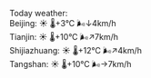 Today weather:  
Beijing: ☀️   🌡️+3°C 🌬️↓4km/h  
Tianjin: ☀️   🌡️+10°C 🌬️↗7km/h  
Shijiazhuang: ☀️   🌡️+12°C 🌬️↗4km/h  
Tangshan: ☀️   🌡️+10°C 🌬️→7km/h  
